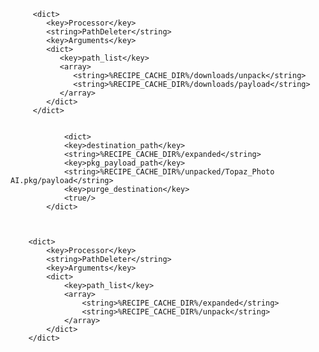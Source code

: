          <dict>
            <key>Processor</key>
            <string>PathDeleter</string>
            <key>Arguments</key>
            <dict>
               <key>path_list</key>
               <array>
                  <string>%RECIPE_CACHE_DIR%/downloads/unpack</string>
                  <string>%RECIPE_CACHE_DIR%/downloads/payload</string>
               </array>
            </dict>
         </dict>


         		<dict>
				<key>destination_path</key>
				<string>%RECIPE_CACHE_DIR%/expanded</string>
				<key>pkg_payload_path</key>
				<string>%RECIPE_CACHE_DIR%/unpacked/Topaz_Photo AI.pkg/payload</string>
				<key>purge_destination</key>
				<true/>
			</dict>



		<dict>
			<key>Processor</key>
			<string>PathDeleter</string>
			<key>Arguments</key>
			<dict>
				<key>path_list</key>
				<array>
					<string>%RECIPE_CACHE_DIR%/expanded</string>
					<string>%RECIPE_CACHE_DIR%/unpack</string>
				</array>
			</dict>
		</dict>
